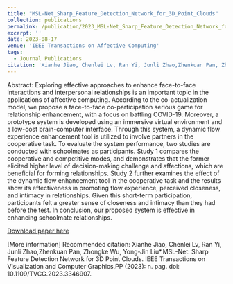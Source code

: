 ```yaml
---
title: "MSL-Net_Sharp_Feature_Detection_Network_for_3D_Point_Clouds"
collection: publications
permalink: /publication/2023_MSL-Net_Sharp_Feature_Detection_Network_for_3D_Point_Clouds
excerpt: ''
date: 2023-08-17
venue: 'IEEE Transactions on Affective Computing'
tags:
  - Journal Publications
citation: 'Xianhe Jiao, Chenlei Lv, Ran Yi, Junli Zhao,Zhenkuan Pan, Zhongke Wu, Yong-Jin Liu*.MSL-Net: Sharp Feature Detection Network for 3D Point Clouds. IEEE Transactions on Visualization and Computer Graphics,PP (2023): n. pag. doi: 10.1109/TVCG.2023.3346907.'
---
```


Abstract: Exploring effective approaches to enhance face-to-face interactions and interpersonal relationships is an important topic in the applications of affective computing. According to the co-actualization model, we propose a face-to-face co-participation serious game for relationship enhancement, with a focus on battling COVID-19. Moreover, a prototype system is developed using an immersive virtual environment and a low-cost brain-computer interface. Through this system, a dynamic flow experience enhancement tool is utilized to involve partners in the cooperative task. To evaluate the system performance, two studies are conducted with schoolmates as participants. Study 1 compares the cooperative and competitive modes, and demonstrates that the former elicited higher level of decision-making challenge and affections, which are beneficial for forming relationships. Study 2 further examines the effect of the dynamic flow enhancement tool in the cooperative task and the results show its effectiveness in promoting flow experience, perceived closeness, and intimacy in relationships. Given this short-term participation, participants felt a greater sense of closeness and intimacy than they had before the test. In conclusion, our proposed system is effective in enhancing schoolmate relationships.



[Download paper here](http://yongjinliu.github.io/files/2023_MSL-Net_Sharp_Feature_Detection_Network_for_3D_Point_Cloud.pdf)

[More information]
Recommended citation: Xianhe Jiao, Chenlei Lv, Ran Yi, Junli Zhao,Zhenkuan Pan, Zhongke Wu, Yong-Jin Liu*.MSL-Net: Sharp Feature Detection Network for 3D Point Clouds. IEEE Transactions on Visualization and Computer Graphics,PP (2023): n. pag. doi: 10.1109/TVCG.2023.3346907.



